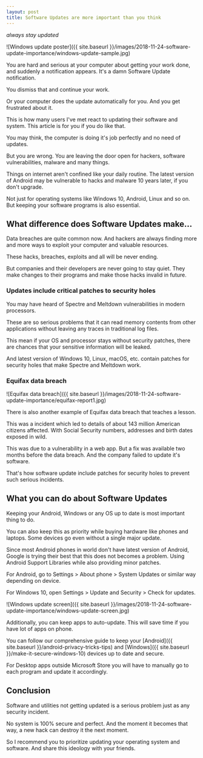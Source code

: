 ```yaml
---
layout: post
title: Software Updates are more important than you think
---
```


_always stay updated_

![Windows update poster]({{ site.baseurl }}/images/2018-11-24-software-update-importance/windows-update-sample.jpg)

You are hard and serious at your computer about getting your work done, and suddenly a notification appears. It's a damn Software Update notification.

You dismiss that and continue your work.

Or your computer does the update automatically for you. And you get frustrated about it.

This is how many users I've met react to updating their software and system. This article is for you if you do like that.

You may think, the computer is doing it's job perfectly and no need of updates.

But you are wrong. You are leaving the door open for hackers, software vulnerabilities, malware and many things.

Things on internet aren't confined like your daily routine. The latest version of Android may be vulnerable to hacks and malware 10 years later, if you don't upgrade.

Not just for operating systems like Windows 10, Android, Linux and so on. But keeping your software programs is also essential.

## What difference does Software Updates make...

Data breaches are quite common now. And hackers are always finding more and more ways to exploit your computer and valuable resources.

These hacks, breaches, exploits and all will be never ending.

But companies and their developers are never going to stay quiet. They make changes to their programs and make those hacks invalid in future.

### Updates include critical patches to security holes

You may have heard of Spectre and Meltdown vulnerabilities in modern processors.

These are so serious problems that it can read memory contents from other applications without leaving any traces in traditional log files.

This mean if your OS and processor stays without security patches, there are chances that your sensitive information will be leaked.

And latest version of Windows 10, Linux, macOS, etc. contain patches for security holes that make Spectre and Meltdown work.

### Equifax data breach

![Equifax data breach]({{ site.baseurl }}/images/2018-11-24-software-update-importance/equifax-report1.jpg)

There is also another example of Equifax data breach that teaches a lesson.

This was a incident which led to details of about 143 million American citizens affected. With Social Security numbers, addresses and birth dates exposed in wild.

This was due to a vulnerability in a web app. But a fix was available two months before the data breach. And the company failed to update it's software.

That's how software update include patches for security holes to prevent such serious incidents.

## What you can do about Software Updates

Keeping your Android, Windows or any OS up to date is most important thing to do.

You can also keep this as priority while buying hardware like phones and laptops. Some devices go even without a single major update.

Since most Android phones in world don't have latest version of Android, Google is trying their best that this does not becomes a problem. Using Android Support Libraries while also providing minor patches.

For Android, go to Settings > About phone > System Updates or similar way depending on device.

For Windows 10, open Settings > Update and Security > Check for updates.

![Windows update screen]({{ site.baseurl }}/images/2018-11-24-software-update-importance/windows-update-screen.jpg)

Additionally, you can keep apps to auto-update. This will save time if you have lot of apps on phone.

You can follow our comprehensive guide to keep your [Android]({{ site.baseurl }}/android-privacy-tricks-tips) and [Windows]({{ site.baseurl }}/make-it-secure-windows-10) devices up to date and secure.

For Desktop apps outside Microsoft Store you will have to manually go to each program and update it accordingly.

## Conclusion

Software and utilities not getting updated is a serious problem just as any security incident.

No system is 100% secure and perfect. And the moment it becomes that way, a new hack can destroy it the next moment.

So I recommend you to prioritize updating your operating system and software. And share this ideology with your friends.
